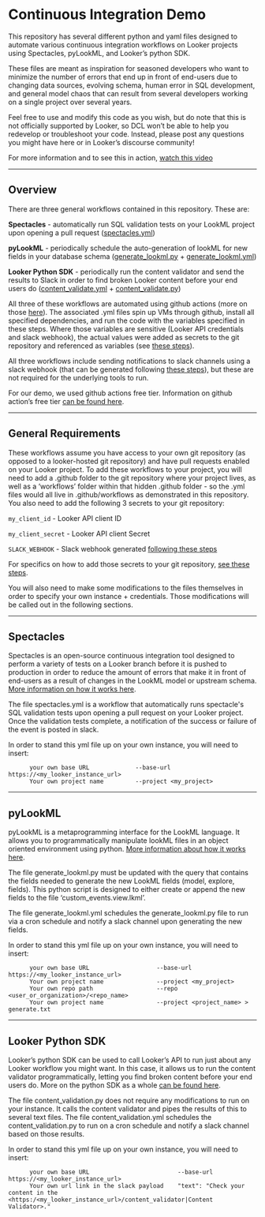 # Continuous Integration Demo

This repository has several different python and yaml files designed to automate various continuous integration workflows on Looker projects using Spectacles, pyLookML, and Looker’s python SDK.

These files are meant as inspiration for seasoned developers who want to minimize  the number of errors that end up in front of end-users due to changing data sources, evolving schema, human error in SQL development, and general model chaos that can result from several developers working on a single project over several years.

Feel free to use and modify this code as you wish, but do note that this is not officially supported by Looker, so DCL won’t  be able to help you redevelop or troubleshoot your code. Instead, please post any questions you might have here or in Looker’s discourse community!

For more information and to see this in action, [watch this video](https://www.youtube.com/watch?v=M2o1qzgUnqs&feature=youtu.be) 

________________________________

## Overview

There are three general workflows contained in this repository. These are:

**Spectacles** - automatically run SQL validation tests on your LookML project upon opening a pull request ([spectacles.yml](https://github.com/looker/ci_demo/blob/master/.github/workflows/spectacles.yml))

**pyLookML** - periodically schedule the auto-generation of lookML for new fields in your database schema ([generate_lookml.py](https://github.com/looker/ci_demo/blob/master/.github/workflows/generate_lookml.py) + [generate_lookml.yml](https://github.com/looker/ci_demo/blob/master/.github/workflows/generate_lookml.yml))

**Looker Python SDK** - periodically run the content validator and send the results to Slack in order to find broken Looker content before your end users do ([content_validate.yml](https://github.com/looker/ci_demo/blob/master/.github/workflows/content_validate.yml)  + [content_validate.py](https://github.com/looker/ci_demo/blob/master/.github/workflows/content_validation.py))


All three of these workflows are automated using github actions (more on those [here](https://github.com/features/actions)). The associated .yml files spin up VMs through github, install all specified dependencies, and run the code with the variables specified in these steps. Where those variables are sensitive (Looker API credentials and slack webhook), the actual values were added as secrets to the git repository and referenced as variables (see [these steps](https://help.github.com/en/actions/configuring-and-managing-workflows/creating-and-storing-encrypted-secrets#creating-encrypted-secrets)).

All three workflows include sending notifications to slack channels using a slack webhook (that can be generated following [these steps](https://api.slack.com/messaging/webhooks#posting_with_webhooks)), but these are not required for the underlying tools to run. 

For our demo, we used github actions free tier. Information on github action’s free tier [can be found here](https://help.github.com/en/github/setting-up-and-managing-billing-and-payments-on-github/about-billing-for-github-actions).

________________________________

## General Requirements

These workflows assume you have access to your own git repository (as opposed to a looker-hosted git repository) and have pull requests enabled on your Looker project. To add these workflows to your project, you will need to add a .github folder to the git repository where your project lives, as well as a ‘workflows’ folder within that hidden .github folder - so the .yml files would all live in .github/workflows as demonstrated in this repository. You also need to add the following 3  secrets to your git repository:

`my_client_id` - Looker API client ID

`my_client_secret` - Looker API client Secret

`SLACK_WEBHOOK` - Slack webhook generated [following these steps](https://api.slack.com/messaging/webhooks#posting_with_webhooks)

For specifics on how to add  those secrets to your git repository, [see these steps](https://help.github.com/en/actions/configuring-and-managing-workflows/creating-and-storing-encrypted-secrets#creating-encrypted-secrets).

You will also need to make  some modifications to the files themselves in order to specify your own instance + credentials. Those modifications will be called out in the following sections.

________________________________

## Spectacles

Spectacles is an open-source continuous integration tool designed to perform a variety of tests on a Looker branch before it is pushed to production in order to reduce the amount of errors that make it in front of end-users as a result of changes in the LookML model or upstream schema. [More information on how it works here](https://spectacles.dev/).

The file spectacles.yml is a workflow that automatically runs spectacle's SQL validation tests upon opening a pull request on your Looker project. Once the validation tests complete, a notification of the success or failure of the event is posted in slack.

In order to stand this yml file up on your own instance, you will need to insert:
```
      your own base URL             --base-url https://<my_looker_instance_url>
      Your own project name         --project <my_project>
```
________________________________

## pyLookML

pyLookML is a metaprogramming interface for the LookML language. It allows you to programmatically manipulate lookML files in an object oriented environment using python. [More information about how it works here](https://pylookml.readthedocs.io/en/latest/introduction.html).

The file generate_lookml.py must be updated with the query that contains the fields needed to generate the new LookML fields (model, explore, fields). This python script is designed to either create or append the new fields to the file ‘custom_events.view.lkml’. 

The file generate_lookml.yml schedules the generate_lookml.py file to run via a cron schedule and notify a slack channel upon generating the new fields.

In order to stand this yml file up on your own instance, you will need to insert:
```
      your own base URL                   --base-url https://<my_looker_instance_url>
      Your own project name               --project <my_project>
      Your own repo path                  --repo <user_or_organization>/<repo_name>
      Your own project name               --project <project_name> > generate.txt
```

________________________________

## Looker Python SDK

Looker’s python SDK can be used to call Looker’s API to run just about any Looker workflow you might want. In this case,  it allows us to run the content validator programmatically, letting you find broken content before your end users do. More on the python SDK as a whole [can be found here](https://github.com/looker-open-source/sdk-codegen/tree/master/python).

The file content_validation.py does not require any modifications to run on your instance. It calls the content  validator  and pipes the results of this to several text files.
The file content_validation.yml schedules the content_validation.py to  run on a cron schedule and notify a slack channel based on those results.

In order to stand this yml file up on your own instance, you will need to insert:
```
      your own base URL                         --base-url https://<my_looker_instance_url>
      Your own url link in the slack payload    "text": "Check your content in the <https:/<my_looker_instance_url>/content_validator|Content Validator>."
```


